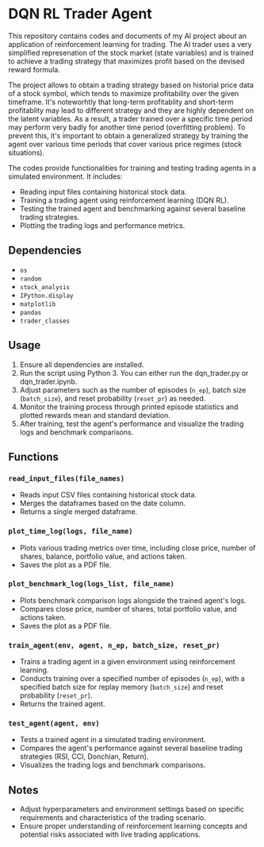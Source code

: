 # DQN RL Trader Agent

This repository contains codes and documents of my AI project about an application of reinforcement learning for trading. The AI trader uses a very simplified represenation of the stock market (state variables) and is trained to achieve a trading strategy that maximizes profit based on the devised reward formula.

The project allows to obtain a trading strategy based on historial price data of a stock symbol, which tends to maximize profitability over the given timeframe. It's noteworhtly that long-term profitablity and short-term profitablity may lead to different strategy and they are highly dependent on the latent variables. As a result, a trader trained over a specific time period may perform very badly for another time period (overfitting problem). To prevent this, it's important to obtain a generalized strategy by training the agent over various time periods that cover various price regimes (stock situations).

The codes provide functionalities for training and testing trading agents in a simulated environment. It includes:

- Reading input files containing historical stock data.
- Training a trading agent using reinforcement learning (DQN RL).
- Testing the trained agent and benchmarking against several baseline trading strategies.
- Plotting the trading logs and performance metrics.

## Dependencies

- `os`
- `random`
- `stock_analysis`
- `IPython.display`
- `matplotlib`
- `pandas`
- `trader_classes`

## Usage

1. Ensure all dependencies are installed.
2. Run the script using Python 3. You can either run the dqn_trader.py or dqn_trader.ipynb. 
3. Adjust parameters such as the number of episodes (`n_ep`), batch size (`batch_size`), and reset probability (`reset_pr`) as needed.
4. Monitor the training process through printed episode statistics and plotted rewards mean and standard deviation.
5. After training, test the agent's performance and visualize the trading logs and benchmark comparisons.

## Functions

### `read_input_files(file_names)`

- Reads input CSV files containing historical stock data.
- Merges the dataframes based on the date column.
- Returns a single merged dataframe.

### `plot_time_log(logs, file_name)`

- Plots various trading metrics over time, including close price, number of shares, balance, portfolio value, and actions taken.
- Saves the plot as a PDF file.

### `plot_benchmark_log(logs_list, file_name)`

- Plots benchmark comparison logs alongside the trained agent's logs.
- Compares close price, number of shares, total portfolio value, and actions taken.
- Saves the plot as a PDF file.

### `train_agent(env, agent, n_ep, batch_size, reset_pr)`

- Trains a trading agent in a given environment using reinforcement learning.
- Conducts training over a specified number of episodes (`n_ep`), with a specified batch size for replay memory (`batch_size`) and reset probability (`reset_pr`).
- Returns the trained agent.

### `test_agent(agent, env)`

- Tests a trained agent in a simulated trading environment.
- Compares the agent's performance against several baseline trading strategies (RSI, CCI, Donchian, Return).
- Visualizes the trading logs and benchmark comparisons.

## Notes

- Adjust hyperparameters and environment settings based on specific requirements and characteristics of the trading scenario.
- Ensure proper understanding of reinforcement learning concepts and potential risks associated with live trading applications.
